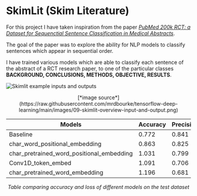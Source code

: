 # SkimLit (Skim Literature)

For this project I have taken inspiration from the paper [*PubMed 200k RCT: a Dataset for Sequenctial Sentence Classification in Medical Abstracts*](https://arxiv.org/abs/1710.06071).

The goal of the paper was to explore the ability for NLP models to classify sentences which appear in sequential order.

I have trained various models which are able to classify each sentence of the abstract of a RCT research paper, to one of the particular classes **BACKGROUND, CONCLUSIONS, METHODS, OBJECTIVE, RESULTS**.

![Skimlit example inputs and outputs](https://raw.githubusercontent.com/mrdbourke/tensorflow-deep-learning/main/images/09-skimlit-overview-input-and-output.png)
<div align="center">[*image source*](https://raw.githubusercontent.com/mrdbourke/tensorflow-deep-learning/main/images/09-skimlit-overview-input-and-output.png)</div>

<div align="center">

| Models | Accuracy | Precision | Recall | F1 |
| ---- | ---- | ---- | ---- | ----|
| Baseline | 0.772 | 0.841 |  |  |
| char_word_positional_embedding | 0.863 | 0.825 |  |  |
| char_pretrained_word_positional_embedding | 1.031 | 0.799 |  |  |
| Conv1D_token_embed | 1.091 | 0.706 |  |  |
| char_pretrained_word_embedding | 1.196 | 0.681 |  |  |

<i>Table comparing accuracy and loss of different models on the test dataset</i></div>
